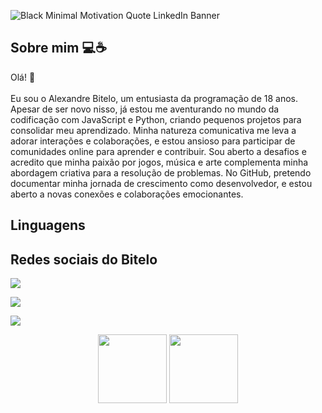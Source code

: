 

![Black Minimal Motivation Quote LinkedIn Banner](https://github.com/AlexandreBitelo/AlexandreBitelo/assets/142456940/a8c9410d-9351-495b-a5db-77b76fb129f0)







## Sobre mim 💻☕

<p>
Olá! 👋 
  <br></br>
<!--->Eu sou o Alexandre Bitelo, um entusiasta da programação de 18 anos. Apesar de ser novo nisso, já estou me aventurando no mundo da codificação com JavaScript e Python, criando pequenos projetos para consolidar meu aprendizado. Minha natureza comunicativa me leva a adorar interações e colaborações, e estou ansioso para participar de comunidades online para aprender e contribuir. Sou aberto a desafios e acredito que minha paixão por jogos, música e arte complementa minha abordagem criativa para a resolução de problemas. No GitHub, pretendo documentar minha jornada de crescimento como desenvolvedor, e estou aberto a novas conexões e colaborações emocionantes.
  
</p>

## Linguagens



## Redes sociais do Bitelo
<div style="display: columns"> 

  <a href="#" target="_blank"><img src="https://img.shields.io/badge/-Instagram-%23E4405F?style=for-the-badge&logo=instagram&logoColor=white" target="_blank"></a>

  <a href = "#"><img src="https://img.shields.io/badge/-Gmail-%23333?style=for-the-badge&logo=gmail&logoColor=white" target="_blank"></a>
 
  <a href="#" target="_blank"><img src="https://img.shields.io/badge/-LinkedIn-%230077B5?style=for-the-badge&logo=linkedin&logoColor=white" target="_blank"></a> 
 
</div>



<p align = "center">
  <img height = "110em" src="https://github-readme-stats.vercel.app/api/top-langs/?username=AlexandreBitelo&hide_progress=false">
  <img height = "110em" src = "https://github-readme-stats.vercel.app/api?username=AlexandreBitelo&show_icons=true&hide=contribs,prs&cache_seconds=86400&theme=dark">

</p>
